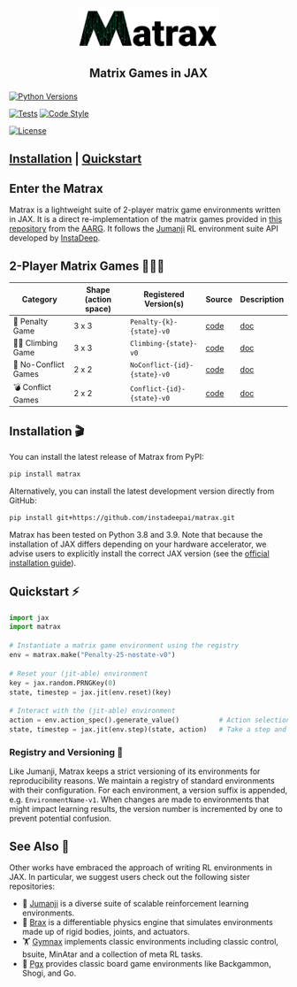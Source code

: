 <p align="center">
    <a href="docs/matrax_logo.png">
        <img src="docs/matrax_logo.png" alt="Matrax logo" width="50%"/>
    </a>
</p>

<h2 align="center">
    <p>Matrix Games in JAX</p>
</h2>

[![Python Versions](https://img.shields.io/pypi/pyversions/jumanji.svg?style=flat-square)](https://www.python.org/doc/versions/)
<!-- [![PyPI Version](https://badge.fury.io/py/jumanji.svg)](https://badge.fury.io/py/jumanji) -->
[![Tests](https://github.com/instadeepai/jumanji/actions/workflows/tests_linters.yml/badge.svg)](https://github.com/instadeepai/jumanji/actions/workflows/tests_linters.yml)
[![Code Style](https://img.shields.io/badge/code%20style-black-000000.svg)](https://github.com/psf/black)
<!-- [![MyPy](http://www.mypy-lang.org/static/mypy_badge.svg)](http://mypy-lang.org/) -->
[![License](https://img.shields.io/badge/License-Apache%202.0-orange.svg)](https://opensource.org/licenses/Apache-2.0)

[**Installation**](#install)
| [**Quickstart**](#quickstart)
---

## Enter the Matrax

Matrax is a lightweight suite of 2-player matrix game environments written in JAX. It is a direct re-implementation of the matrix games provided in [this repository](https://github.com/uoe-agents/matrix-games) from the [AARG](https://agents.inf.ed.ac.uk/). It follows the [Jumanji](https://github.com/instadeepai/jumanji) RL environment suite API developed by [InstaDeep](https://www.instadeep.com/).

<h2 name="environments" id="environments">2-Player Matrix Games 🧑‍🤝‍🧑 </h2>

| Category                              | Shape (action space) | Registered Version(s)                                | Source                                                                                           | Description                                                            |
|------------------------------------------|----------|------------------------------------------------------|--------------------------------------------------------------------------------------------------|------------------------------------------------------------------------|
| 🔻 Penalty Game                              | 3 x 3  | `Penalty-{k}-{state}-v0`                                        | [code]()   | [doc]()   |
| 🧗‍♀️ Climbing Game                              | 3 x 3  | `Climbing-{state}-v0`                                        | [code]()   | [doc]()   |
| 🤝 No-Conflict Games                              | 2 x 2  | `NoConflict-{id}-{state}-v0`                                   | [code]()   | [doc]()   |
| 💣 Conflict Games                        | 2 x 2    | `Conflict-{id}-{state}-v0`                                     | [code]() | [doc]() |

<h2 name="install" id="install">Installation 🎬</h2>

You can install the latest release of Matrax from PyPI:

```bash
pip install matrax
```

Alternatively, you can install the latest development version directly from GitHub:

```bash
pip install git+https://github.com/instadeepai/matrax.git
```

Matrax has been tested on Python 3.8 and 3.9.
Note that because the installation of JAX differs depending on your hardware accelerator,
we advise users to explicitly install the correct JAX version (see the
[official installation guide](https://github.com/google/jax#installation)).

<h2 name="quickstart" id="quickstart">Quickstart ⚡</h2>

```python
import jax
import matrax

# Instantiate a matrix game environment using the registry
env = matrax.make("Penalty-25-nostate-v0")

# Reset your (jit-able) environment
key = jax.random.PRNGKey(0)
state, timestep = jax.jit(env.reset)(key)

# Interact with the (jit-able) environment
action = env.action_spec().generate_value()          # Action selection (dummy value here)
state, timestep = jax.jit(env.step)(state, action)   # Take a step and observe the next state and time step
```

### Registry and Versioning 📖

Like Jumanji, Matrax keeps a strict versioning of its environments for reproducibility reasons.
We maintain a registry of standard environments with their configuration.
For each environment, a version suffix is appended, e.g. `EnvironmentName-v1`.
When changes are made to environments that might impact learning results,
the version number is incremented by one to prevent potential confusion.

## See Also 🔎

Other works have embraced the approach of writing RL environments in JAX.
In particular, we suggest users check out the following sister repositories:

- 🦾 [Jumanji](https://github.com/instadeepai/jumanji) is a diverse suite of scalable reinforcement learning environments.
- 🦾 [Brax](https://github.com/google/brax) is a differentiable physics engine that simulates
environments made up of rigid bodies, joints, and actuators.
- 🏋️‍ [Gymnax](https://github.com/RobertTLange/gymnax) implements classic environments including
classic control, bsuite, MinAtar and a collection of meta RL tasks.
- 🎲 [Pgx](https://github.com/sotetsuk/pgx) provides classic board game environments like
Backgammon, Shogi, and Go.
